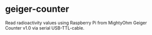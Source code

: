 # geiger-counter
Read radioactivity values using Raspberry Pi from MightyOhm Geiger Counter v1.0 via serial USB-TTL-cable.
